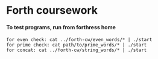 # Forth coursework

#### To test programs, run from forthress home  
    for even check: cat ../forth-cw/even_words/* | ./start  
    for prime check: cat path/to/prime_words/* | ./start  
    for concat: cat ../forth-cw/string_words/* | ./start
